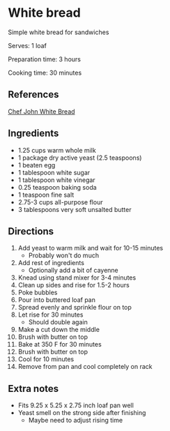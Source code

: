 # White bread

Simple white bread for sandwiches

Serves: 1 loaf

Preparation time: 3 hours

Cooking time: 30 minutes

## References

[Chef John White Bread](https://foodwishes.blogspot.com/2019/05/chef-johns-white-bread.html)

## Ingredients

- 1.25 cups warm whole milk
- 1 package dry active yeast (2.5 teaspoons)
- 1 beaten egg
- 1 tablespoon white sugar
- 1 tablespoon white vinegar
- 0.25 teaspoon baking soda
- 1 teaspoon fine salt
- 2.75-3 cups all-purpose flour
- 3 tablespoons very soft unsalted butter

## Directions

1. Add yeast to warm milk and wait for 10-15 minutes
   - Probably won't do much
2. Add rest of ingredients
   - Optionally add a bit of cayenne
3. Knead using stand mixer for 3-4 minutes
4. Clean up sides and rise for 1.5-2 hours
5. Poke bubbles
6. Pour into buttered loaf pan
7. Spread evenly and sprinkle flour on top
8. Let rise for 30 minutes
   - Should double again
9. Make a cut down the middle
10. Brush with butter on top
11. Bake at 350 F for 30 minutes
12. Brush with butter on top
13. Cool for 10 minutes
14. Remove from pan and cool completely on rack

## Extra notes

- Fits 9.25 x 5.25 x 2.75 inch loaf pan well
- Yeast smell on the strong side after finishing
  - Maybe need to adjust rising time
